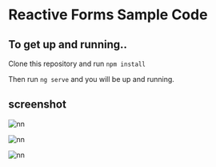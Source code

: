 # Reactive Forms Sample Code

## To get up and running..

Clone this repository and run `npm install` 

Then run `ng serve` and you will be up and running.

## screenshot

![nn](https://user-images.githubusercontent.com/12325386/28814383-e5bc6f82-76cf-11e7-887f-fc649326407e.JPG)

![nn](https://user-images.githubusercontent.com/12325386/28814424-1ae0f30e-76d0-11e7-8d39-f7999862c703.JPG)

![nn](https://user-images.githubusercontent.com/12325386/28814460-46ce565a-76d0-11e7-9d08-ad4e49f6e4d4.JPG)
